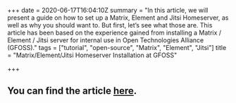 +++
date = 2020-06-17T16:04:10Z
summary = "In this article, we will present a guide on how to set up a Matrix, Element and Jitsi Homeserver, as well as why you should want to. But first, let’s see what those are. This article has been based on the experience gained from installing a Matrix / Element / Jitsi server for internal use in Open Technologies Alliance (GFOSS)."
tags = ["tutorial", "open-source", "Matrix", "Element", "Jitsi"]
title = "Matrix/Element/Jitsi Homeserver Installation at GFOSS"

+++
## You can find the article [here](https://gfoss.eu/matrix-element-jitsi-homeserver-installation/ "Matrix/Element/Jitsi Homeserver Installation at GFOSS").
